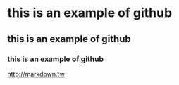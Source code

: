 # this is an example of github
## this is an example of github
### this is an example of github
<http://markdown.tw>

